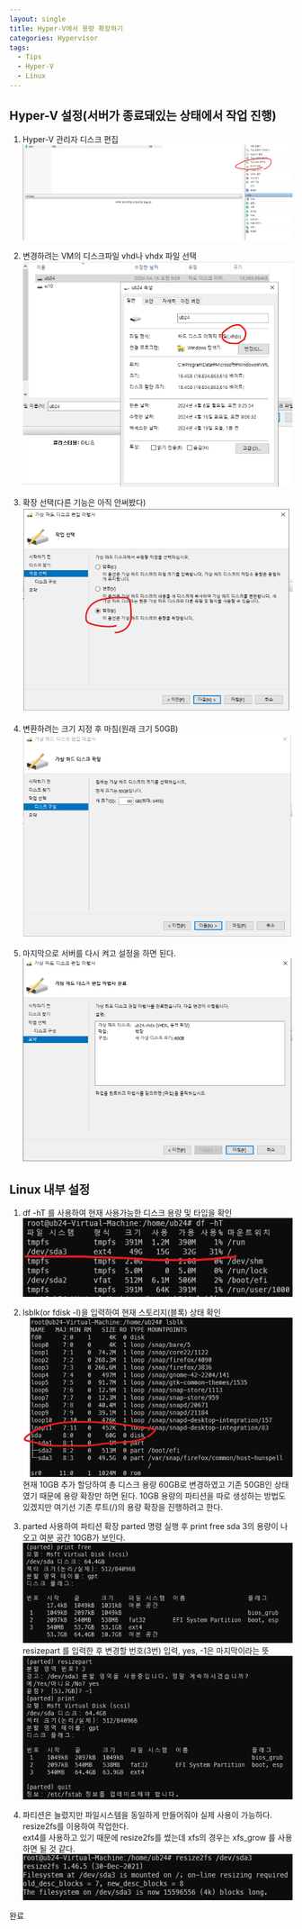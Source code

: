 ```yaml
---
layout: single
title: Hyper-V에서 용량 확장하기
categories: Hypervisor
tags:
  - Tips
  - Hyper-V
  - Linux 
---
```

  

## Hyper-V 설정(서버가 종료돼있는 상태에서 작업 진행)

1. Hyper-V 관리자 디스크 편집
![](/images/2024/04/2024-04-16-Hyper-V_1.png)

2. 변경하려는 VM의 디스크파일 vhd나 vhdx 파일 선택
![](/images/2024/04/2024-04-16-Hyper-V_2.png)

3. 확장 선택(다른 기능은 아직 안써봤다)
![](/images/2024/04/2024-04-16-Hyper-V_3.png)

4. 변환하려는 크기 지정 후 마침(원래 크기 50GB)
![](/images/2024/04/2024-04-16-Hyper-V_4.png)
  
5. 마지막으로 서버를 다시 켜고 설정을 하면 된다.
![](/images/2024/04/2024-04-16-Hyper-V_5.png)


## Linux 내부 설정

1. df -hT 를 사용하여 현재 사용가능한 디스크 용량 및 타입을 확인
![](/images/2024/04/2024-04-16-Hyper-V_6.png)

2. lsblk(or fdisk -l)을 입력하여 현재 스토리지(블록) 상태 확인
![](/images/2024/04/2024-04-16-Hyper-V_7.png)<br/>
현재 10GB 추가 할당하여 총 디스크 용량 60GB로 변경하였고 기존 50GB인 상태였기 때문에 용량 확장만 하면 된다.
10GB 용량의 파티션을 따로 생성하는 방법도 있겠지만 여기선 기존 루트(/)의 용량 확장을 진행하려고 한다.

3. parted 사용하여 파티션 확장
parted 명령 실행 후 print free
sda 3의 용량이 나오고 여분 공간 10GB가 보인다.
![](/images/2024/04/2024-04-16-Hyper-V_8.png)<br/>
resizepart 를 입력한 후 변경할 번호(3번) 입력, yes, -1은 마지막이라는 뜻
![](/images/2024/04/2024-04-16-Hyper-V_9.png)

4. 파티션은 늘렸지만 파일시스템을 동일하게 만들어줘야 실제 사용이 가능하다.<br/>
resize2fs를 이용하여 작업한다.<br/>
ext4를 사용하고 있기 때문에 resize2fs를 썼는데 xfs의 경우는 xfs_grow 를 사용하면 될 것 같다.
![](/images/2024/04/2024-04-16-Hyper-V_10.png)

  

완료
